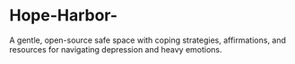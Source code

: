 # Hope-Harbor-
A gentle, open-source safe space with coping strategies, affirmations, and resources for navigating depression and heavy emotions.
